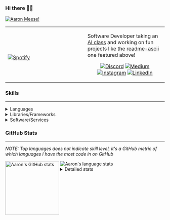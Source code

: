 ### Hi there 👋🏻
[![Aaron Meese!](https://user-images.githubusercontent.com/17814535/88975338-a2aabf00-d27f-11ea-963f-8a19608716b4.png)](https://github.com/ajmeese7/readme-ascii "README ASCII")

<!-- Modified from project here: https://github.com/novatorem/novatorem -->
<table width="100%"> 
  <tr>
  <td width="50%">
      
&nbsp; <br> [![Spotify](https://ajmeese7.vercel.app/api/spotify)](https://open.spotify.com/user/ajmeese)

  </td>
  <td width="50%">

Software Developer taking an [AI class](https://courses.edx.org/courses/BerkeleyX/CS188.1x-4/1T2015/course/) and working on fun 
projects like the [readme-ascii](https://github.com/ajmeese7/readme-ascii) one featured above!
<br><p align="center">
  [![Discord](https://img.shields.io/badge/discord-ajmeese7%234835-369?style=flat-square&logo=discord&logoColor=white&color=purple)](https://discord.gg/PxRTQg3)
  [![Medium](https://img.shields.io/badge/medium-ajmeese7-1DB954?style=flat-square&logo=medium&logoColor=white)](https://link.aaronmeese.com/medium)<br>
  [![Instagram](https://img.shields.io/badge/instagram-ajmeese7-1DB954?style=flat-square&logo=instagram&logoColor=white&color=c13584)](https://link.aaronmeese.com/instagram)
  [![LinkedIn](https://img.shields.io/badge/linkedIn-aaronmeese-1DB954?style=flat-square&logo=linkedin&logoColor=white&color=blue)](https://link.aaronmeese.com/linkedin)
</p>
  </td>
  </table>

[//]: <> (The `&nbsp;` is to have Aphelion take up more space)

### Skills ###
----
<details>
<summary>Languages</summary>

+ JavaScript
+ HTML
+ CSS
    + [README ASCII](https://github.com/ajmeese7/readme-ascii)
+ PHP
+ Java
    + [BRCC Java](https://github.com/ajmeese7/brcc-java)
    + [Euler Problems](https://github.com/ajmeese7/euler-problems)

</details>
<details>
<summary>Libraries/Frameworks</summary>

+ NodeJS
    + [Snapchat Share](https://github.com/ajmeese7/snapchat-share)
    + [FRC Spreadsheets](https://github.com/ajmeese7/frc-spreadsheets)
+ Cordova
+ jQuery
+ Discord.js
    + [Spambot](https://github.com/ajmeese7/spambot)
    + [Automatic Reactions](https://github.com/ajmeese7/automatic-reactions)
    + [Multiple Reactions](https://github.com/ajmeese7/multiple-reactions)
    + [Galley Calls](https://github.com/ajmeese7/galley-calls)
+ Puppeteer
    + [README ASCII](https://github.com/ajmeese7/readme-ascii)
    + [Dynamic Page Retrieval](https://github.com/ajmeese7/dynamic-page-retrieval)
+ Nightmare.js
    + [Steam Queue Clicker](https://github.com/ajmeese7/steam-queue-clicker)
    + [Repbot](https://github.com/ajmeese7/repbot)
+ Express
    + [Galley Calls](https://github.com/ajmeese7/galley-calls)
+ json-fs-store
    + [Multiple Reactions](https://github.com/ajmeese7/multiple-reactions)
+ pdf-lib
+ async

</details>
<details>
<summary>Software/Services</summary>

+ Wallpaper Engine
    + [Random Wallpaper](https://github.com/ajmeese7/random-wallpaper)
    + [Image of the Day](https://github.com/ajmeese7/image-of-the-day)
+ phpMyAdmin
+ Cloudinary
+ Firefox Extensions
    + [Chess Next Move](https://github.com/ajmeese7/chess-next-move)
    + [Gmail Label Organizer](https://github.com/ajmeese7/gmail-label-organizer)
+ Google Analytics
+ Heroku
+ Nexmo
+ Twilio
    + [Galley Calls](https://github.com/ajmeese7/galley-calls)
+ Auth0
+ OneSignal

</details>
<!--
<details>
<summary>Soft Skills</summary>
+ English/Grammar
+ SEO
    <!-- + TODO: Add my site examples after I finish improving them --
</details>
-->

### GitHub Stats ###
----
*NOTE: Top languages does not indicate skill level, it's a GitHub metric of which languages I have the most code in on GitHub*

<a href="https://profile-summary-for-github.com/user/ajmeese7">
  <img align="left" height="170px" src="https://github-readme-stats.vercel.app/api?username=ajmeese7&show_icons=true&line_height=27&count_private=true&include_all_commits=true" alt="Aaron's GitHub stats"/>
  <img src="https://github-readme-stats.vercel.app/api/top-langs/?username=ajmeese7&hide_langs_below=5&layout=compact" alt="Aaron's language stats"/>
</a>

<details>
<summary>Detailed stats</summary>

### :zap: Recent Activity
<!--START_SECTION:activity-->
1. 🗣 Commented on [#34](https://github.com//ajmeese7/spambot/issues/34) in [ajmeese7/spambot](https://github.com//ajmeese7/spambot)
2. ❗️ Closed issue [#1](https://github.com//ajmeese7/matrix-wallpaper/issues/1) in [ajmeese7/matrix-wallpaper](https://github.com//ajmeese7/matrix-wallpaper)
3. ❗️ Opened issue [#1](https://github.com//ajmeese7/matrix-wallpaper/issues/1) in [ajmeese7/matrix-wallpaper](https://github.com//ajmeese7/matrix-wallpaper)
4. 🎉 Merged PR [#3](https://github.com//ajmeese7/hellochess-v2/pull/3) in [ajmeese7/hellochess-v2](https://github.com//ajmeese7/hellochess-v2)
5. 🎉 Merged PR [#4](https://github.com//ajmeese7/galley-calls/pull/4) in [ajmeese7/galley-calls](https://github.com//ajmeese7/galley-calls)
<!--END_SECTION:activity-->

### 🧐 Waka Stats
<!--START_SECTION:waka-->
**🐱 My Github Data** 

> 🏆 621 Contributions in the Year 2020
 > 
> 📦 45.8 kB Used in Github's Storage 
 > 
> 💼 Opted to Hire
 > 
> 📜 45 Public Repositories
 > 
> 🔑 14 Private Repositories 

**I'm an Early 🐤** 

```text
🌞 Morning    208 commits    ████████░░░░░░░░░░░░░░░░░   33.82% 
🌆 Daytime    259 commits    ██████████░░░░░░░░░░░░░░░   42.11% 
🌃 Evening    142 commits    █████░░░░░░░░░░░░░░░░░░░░   23.09% 
🌙 Night      6 commits      ░░░░░░░░░░░░░░░░░░░░░░░░░   0.98%

```
📅 **I'm Most Productive on Saturday** 

```text
Monday       84 commits     ███░░░░░░░░░░░░░░░░░░░░░░   13.66% 
Tuesday      72 commits     ███░░░░░░░░░░░░░░░░░░░░░░   11.71% 
Wednesday    74 commits     ███░░░░░░░░░░░░░░░░░░░░░░   12.03% 
Thursday     84 commits     ███░░░░░░░░░░░░░░░░░░░░░░   13.66% 
Friday       101 commits    ████░░░░░░░░░░░░░░░░░░░░░   16.42% 
Saturday     109 commits    ████░░░░░░░░░░░░░░░░░░░░░   17.72% 
Sunday       91 commits     ███░░░░░░░░░░░░░░░░░░░░░░   14.8%

```


📊 **This Week I Spent My Time On** 

```text
⌚︎ Time Zone: America/Chicago

💬 Programming Languages: 
JavaScript               3 hrs 24 mins       █████████████░░░░░░░░░░░░   53.77% 
Markdown                 1 hr 18 mins        █████░░░░░░░░░░░░░░░░░░░░   20.67% 
HTML                     1 hr 8 mins         ████░░░░░░░░░░░░░░░░░░░░░   17.91% 
CSS                      12 mins             ░░░░░░░░░░░░░░░░░░░░░░░░░   3.37% 
JSON                     11 mins             ░░░░░░░░░░░░░░░░░░░░░░░░░   3.08%

🐱‍💻 Projects: 
galley-calls             3 hrs               ████████████░░░░░░░░░░░░░   47.56% 
aaronmeese.dev           1 hr                ████░░░░░░░░░░░░░░░░░░░░░   15.95% 
legendary-octo-waffle    33 mins             ██░░░░░░░░░░░░░░░░░░░░░░░   8.81% 
matrix-wallpaper         30 mins             ██░░░░░░░░░░░░░░░░░░░░░░░   7.94% 
coupon-book              26 mins             █░░░░░░░░░░░░░░░░░░░░░░░░   6.93%

```

**I Mostly Code in JavaScript** 

```text
JavaScript               22 repos            ██████████████░░░░░░░░░░░   56.41% 
HTML                     6 repos             ███░░░░░░░░░░░░░░░░░░░░░░   15.38% 
Java                     4 repos             ██░░░░░░░░░░░░░░░░░░░░░░░   10.26% 
CSS                      2 repos             █░░░░░░░░░░░░░░░░░░░░░░░░   5.13% 
Python                   2 repos             █░░░░░░░░░░░░░░░░░░░░░░░░   5.13%

```



<!--END_SECTION:waka-->
</details>
